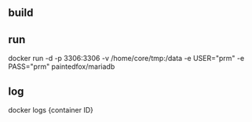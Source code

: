 
## build

## run
docker run -d -p 3306:3306 -v /home/core/tmp:/data -e USER="prm" -e PASS="prm" paintedfox/mariadb


## log

docker logs {container ID}
